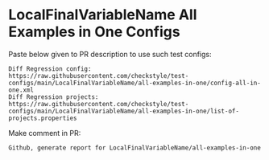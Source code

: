 # LocalFinalVariableName All Examples in One Configs
Paste below given to PR description to use such test configs:
```
Diff Regression config: https://raw.githubusercontent.com/checkstyle/test-configs/main/LocalFinalVariableName/all-examples-in-one/config-all-in-one.xml
Diff Regression projects: https://raw.githubusercontent.com/checkstyle/test-configs/main/LocalFinalVariableName/all-examples-in-one/list-of-projects.properties
```
Make comment in PR:
```
Github, generate report for LocalFinalVariableName/all-examples-in-one
```
